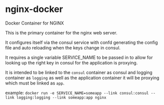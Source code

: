 # nginx-docker
Docker Container for NGINX

This is the primary container for the nginx web server. 

It configures itself via the consul service with confd generating the config file and auto reloading when the keys change in consul.

It requires a single variable SERVICE_NAME to be passed in to allow for looking up the right key in consul for the application is proxying.

It is intended to be linked to the `consul` container as consul and logging container as `logging` as well as the application container it will be proxying which must be linked as `app`.

example:
`docker run -e SERVICE_NAME=someapp --link consul:consul --link logging:logging --link someapp:app nginx`
